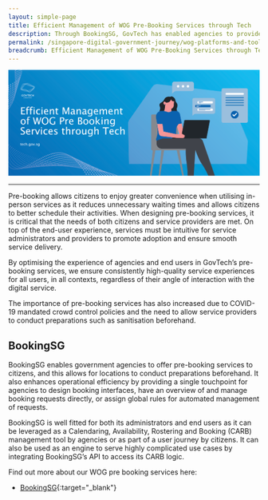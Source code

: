 ```yaml
---
layout: simple-page
title: Efficient Management of WOG Pre-Booking Services through Tech
description: Through BookingSG, GovTech has enabled agencies to provide pre-booking services to citizens. This allows pre planning of in-person activities and reduces waiting times.
permalink: /singapore-digital-government-journey/wog-platforms-and-tools/efficient-management-of-wog-pre-booking-services-through-tech
breadcrumb: Efficient Management of WOG Pre-Booking Services through Tech
---
```


![Efficient Management of WOG Pre-Booking Services through Tech](/images/digital-transformation/Efficient_management_of_wog_pre_booking_services_header_banner.png)

---

Pre-booking allows citizens to enjoy greater convenience when utilising in-person services as it reduces unnecessary waiting times and allows citizens to better schedule their activities. When designing pre-booking services, it is critical that the needs of both citizens and service providers are met. On top of the end-user experience, services must be intuitive for service administrators and providers to promote adoption and ensure smooth service delivery. 

By optimising the experience of agencies and end users in GovTech’s pre-booking services, we ensure consistently high-quality service experiences for all users, in all contexts, regardless of their angle of interaction with the digital service. 

The importance of pre-booking services has also increased due to COVID-19 mandated crowd control policies and the need to allow service providers to conduct preparations such as sanitisation beforehand.

## BookingSG

BookingSG enables government agencies to offer pre-booking services to citizens, and this allows for locations to conduct preparations beforehand. It also enhances operational efficiency by providing a single touchpoint for agencies to design booking interfaces, have an overview of and manage booking requests directly, or assign global rules for automated management of requests.

BookingSG is well fitted for both its administrators and end users as it can be leveraged as a Calendaring, Availability, Rostering and Booking (CARB) management tool by agencies or as part of a user journey by citizens. It can also be used as an engine to serve highly complicated use cases by integrating BookingSG’s API to access its CARB logic. 

Find out more about our WOG pre booking services here:
* [BookingSG](https://www.developer.tech.gov.sg/products/categories/data-and-apis/bookingsg/overview.html){:target="_blank"}

